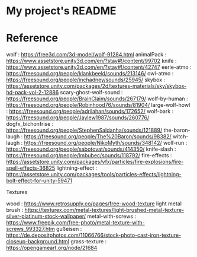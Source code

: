 # My project's README


# Reference
wolf 					: https://free3d.com/3d-model/wolf-91284.html
animalPack				: https://www.assetstore.unity3d.com/en/?stay#!/content/99702
knife 					: https://www.assetstore.unity3d.com/en/?stay#!/content/42747
eerie-atmo				: https://freesound.org/people/klankbeeld/sounds/213146/
owl-atmo				: https://freesound.org/people/inchadney/sounds/25945/
skybox					: https://assetstore.unity.com/packages/2d/textures-materials/sky/skybox-hd-pack-vol-2-12886
scary-ghost-wolf-sound	: https://freesound.org/people/BrainClaim/sounds/267179/
wolf-by-human			: https://freesound.org/people/Robinhood76/sounds/81904/
large-wolf-howl			: https://freesound.org/people/adrilahan/sounds/172652/
wolf-bark				: https://freesound.org/people/Jaylew1987/sounds/260776/
dogfx_bichonfrise 		: https://freesound.org/people/StephenSaldanha/sounds/121889/
the-baron-laugh			: https://freesound.org/people/The%20Baron/sounds/98382/
witch-laugh				: https://freesound.org/people/NikoMyth/sounds/348142/
wolf-run				: https://freesound.org/people/sabotovat/sounds/414350/
knife-slash				: https://freesound.org/people/lmbubec/sounds/118792/
fire-effects			: https://assetstore.unity.com/packages/vfx/particles/fire-explosions/fire-spell-effects-36825
lightning-effect		: https://assetstore.unity.com/packages/tools/particles-effects/lightning-bolt-effect-for-unity-59471

Textures

wood 					: https://www.retrosupply.co/pages/free-wood-texture
light metal brush		: https://texturex.com/metal-textures/light-brushed-metal-texture-silver-platinum-stock-wallpaper/
metal-with-screws		: https://www.freepik.com/free-photo/metal-texture-with-screws_993327.htm
gußeisen				: https://de.depositphotos.com/11066766/stock-photo-cast-iron-texture-closeup-background.html
grass-texture			: https://opengameart.org/node/21684
